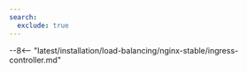 ```yaml
---
search:
  exclude: true
---
```


--8<-- "latest/installation/load-balancing/nginx-stable/ingress-controller.md"